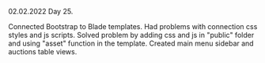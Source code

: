 02.02.2022
Day 25.

Connected Bootstrap to Blade templates. Had problems with connection css styles and js scripts. Solved problem by adding css and js in "public" folder and using "asset" function in the template.
Created main menu sidebar and auctions table views.
